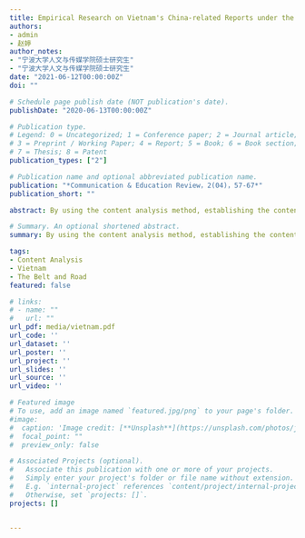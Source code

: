 ```yaml
---
title: Empirical Research on Vietnam's China-related Reports under the Background of the Belt and Road
authors:
- admin
- 赵婷
author_notes:
- "宁波大学人文与传媒学院硕士研究生"
- "宁波大学人文与传媒学院硕士研究生"
date: "2021-06-12T00:00:00Z"
doi: ""

# Schedule page publish date (NOT publication's date).
publishDate: "2020-06-13T00:00:00Z"

# Publication type.
# Legend: 0 = Uncategorized; 1 = Conference paper; 2 = Journal article;
# 3 = Preprint / Working Paper; 4 = Report; 5 = Book; 6 = Book section;
# 7 = Thesis; 8 = Patent
publication_types: ["2"]

# Publication name and optional abbreviated publication name.
publication: "*Communication & Education Review，2(04)，57-67*"
publication_short: ""

abstract: By using the content analysis method, establishing the content-coding table of China-related reports on Vietnam’s mainstream media, and using data crawling, translation, analysis, and visualization as a means, the content of these reports is analyzed from four dimensions,which are length, theme, tendency, and text sentiment value. It is found that China-related reports on Vietnam's mainstream media show five characteristics. Vietnam's mainstream media focus on the economic theme. The reports are flat in the distribution of the theme. Neutral tendency reports are the mainstream. The reports commonly use the positive framework to report content. Positive reports are pretty short, and negative reports are much longer.

# Summary. An optional shortened abstract.
summary: By using the content analysis method, establishing the content-coding table of China-related reports on Vietnam’s mainstream media, and using data crawling, translation, analysis, and visualization as a means, the content of these reports is analyzed from four dimensions,which are length, theme, tendency, and text sentiment value. It is found that China-related reports on Vietnam's mainstream media show five characteristics. Vietnam's mainstream media focus on the economic theme. The reports are flat in the distribution of the theme. Neutral tendency reports are the mainstream. The reports commonly use the positive framework to report content. Positive reports are pretty short, and negative reports are much longer.

tags:
- Content Analysis
- Vietnam
- The Belt and Road
featured: false

# links:
# - name: ""
#   url: ""
url_pdf: media/vietnam.pdf
url_code: ''
url_dataset: ''
url_poster: ''
url_project: ''
url_slides: ''
url_source: ''
url_video: ''

# Featured image
# To use, add an image named `featured.jpg/png` to your page's folder. 
#image:
#  caption: 'Image credit: [**Unsplash**](https://unsplash.com/photos/jdD8gXaTZsc)'
#  focal_point: ""
#  preview_only: false

# Associated Projects (optional).
#   Associate this publication with one or more of your projects.
#   Simply enter your project's folder or file name without extension.
#   E.g. `internal-project` references `content/project/internal-project/index.md`.
#   Otherwise, set `projects: []`.
projects: []


---
```


